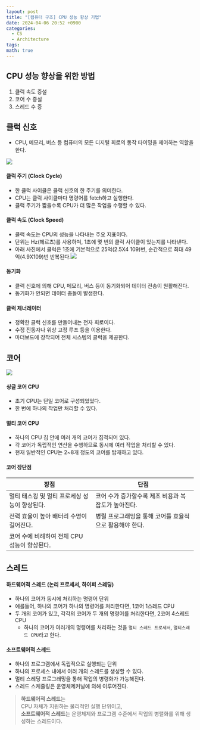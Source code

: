 ```yaml
---
layout: post
title: "[컴퓨터 구조] CPU 성능 향상 기법"
date: 2024-04-06 20:52 +0900
categories:
  - CS
  - Architecture
tags: 
math: true
---
```

## **CPU 성능 향상을 위한 방법**

1. 클럭 속도 증설
2. 코어 수 증설
3. 스레드 수 증

## **클럭 신호**
- CPU, 메모리, 버스 등 컴퓨터의 모든 디지털 회로의 동작 타이밍을 제어하는 역할을 한다.

![](https://i.imgur.com/qbtxQZa.png)

#### **클럭 주기 (Clock Cycle)**
- 한 클럭 사이클은 클럭 신호의 한 주기를 의미한다.
- CPU는 클럭 사이클마다 명령어를 fetch하고 실행한다.
- 클럭 주기가 짧을수록 CPU가 더 많은 작업을 수행할 수 있다.

#### **클럭 속도 (Clock Speed)**
- 클럭 속도는 CPU의 성능을 나타내는 주요 지표이다.
- 단위는 Hz(헤르츠)를 사용하며, 1초에 몇 번의 클럭 사이클이 있는지를 나타낸다.
- 아래 사진에서 클럭은 1초에 기본적으로 25억(2.5X4 109)번, 순간적으로 최대 49억(4.9X109)번 반복된다.![](https://i.imgur.com/dE5Gqan.png)

#### **동기화**
- 클럭 신호에 의해 CPU, 메모리, 버스 등이 동기화되어 데이터 전송이 원활해진다.
- 동기화가 안되면 데이터 충돌이 발생한다.

#### **클럭 제너레이터**
- 정확한 클럭 신호를 만들어내는 전자 회로이다.
- 수정 진동자나 위상 고정 루프 등을 이용한다.
- 마더보드에 장착되어 전체 시스템의 클럭을 제공한다.

## **코어**
![](https://i.imgur.com/f6d9kC4.png)
#### **싱글 코어 CPU**
- 초기 CPU는 단일 코어로 구성되었었다.
- 한 번에 하나의 작업만 처리할 수 있다. 

#### **멀티 코어 CPU**
- 하나의 CPU 칩 안에 여러 개의 코어가 집적되어 있다.
- 각 코어가 독립적인 연산을 수행하므로 동시에 여러 작업을 처리할 수 있다.
- 현재 일반적인 CPU는 2~8개 정도의 코어를 탑재하고 있다.

#### **코어 장단점**

| 장점                          | 단점                              |
| --------------------------- | ------------------------------- |
| 멀티 태스킹 및 멀티 프로세싱 성능이 향상된다.  | 코어 수가 증가할수록 제조 비용과 복잡도가 높아진다.   |
| 전력 효율이 높아 배터리 수명이 길어진다.     | 병렬 프로그래밍을 통해 코어를 효율적으로 활용해야 한다. |
| 코어 수에 비례하여 전체 CPU 성능이 향상된다. |                                 |


## **스레드**
#### **하드웨어적 스레드 (논리 프로세서, 하이퍼 스레딩)**
- 하나의 코어가 동시에 처리하는 명령어 단위
- 예를들어, 하나의 코어가 하나의 명령어를 처리한다면, 1코어 1스레드 CPU
- 두 개의 코어가 있고, 각각의 코어가 두 개의 명령어를 처리한다면, 2코어 4스레드 CPU
	- 하나의 코어가 여러개의 명령어를 처리하는 것을 `멀티 스레드 프로세서`, `멀티스레드 CPU`라고 한다.
#### **소프트웨어적 스레드**
- 하나의 프로그램에서 독립적으로 실행되는 단위
- 하나의 프로세스 내에서 여러 개의 스레드를 생성할 수 있다.
- 멀티 스레딩 프로그래밍을 통해 작업의 병령화가 가능해진다.
- 스레드 스케줄링은 운영체제커널에 의해 이루어진다. 

> **하드웨어적 스레드**는<br/>CPU 자체가 지원하는 물리적인 실행 단위이고,<br/>**소프트웨어적 스레드**는 운영체제와 프로그램 수준에서 작업의 병렬화를 위해 생성하는 스레드이다.